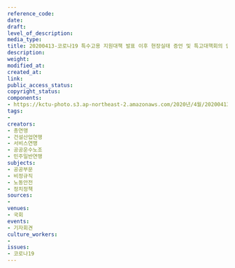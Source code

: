 ```yaml
---
reference_code: 
date: 
draft: 
level_of_description: 
media_type: 
title: 20200413-코로나19 특수고용 지원대책 발표 이후 현장실태 증언 및 특고대핵회의 입장발표 기자회견
description: 
weight: 
modified_at: 
created_at: 
link: 
public_access_status: 
copyright_status: 
components:
- https://kctu-photo.s3.ap-northeast-2.amazonaws.com/2020년/4월/20200413-코로나19+특수고용+지원대책+발표+이후+현장실태+증언+및+특고대핵회의+입장발표+기자회견/_CTU5951.jpg
tags:
- 
creators:
- 총연맹
- 건설산업연맹
- 서비스연맹
- 공공운수노조
- 민주일반연맹
subjects:
- 공공부문
- 비정규직
- 노동안전
- 정치정책
sources:
- 
venues:
- 국회
events:
- 기자회견
culture_workers:
- 
issues:
- 코로나19
---
```

